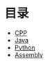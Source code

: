 # 目录

-   [CPP](CPP/README.md)
-   [Java](Java/README.md)
-   [Python](Python/README.md)
-   [Assembly](Assembly/README.md)